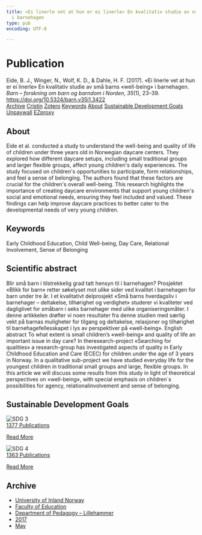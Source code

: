 ```yaml
---
title: «Ei linerle vet at hun er ei linerle» En kvalitativ studie av små barns «well-being»
  i barnehagen
type: pub
encoding: UTF-8

---
```

<h1>Publication</h1>
<article id="csl-bib-container-RNHUVRHL" class="csl-bib-container">
  <div class="csl-bib-body"> <div class="csl-entry">Eide, B. J., Winger, N., Wolf, K. D., &#38; Dahle, H. F. (2017). «Ei linerle vet at hun er ei linerle» En kvalitativ studie av små barns «well-being» i barnehagen. <i>Barn – forskning om barn og barndom i Norden</i>, <i>35</i>(1), 23–39. <a href="https://doi.org/10.5324/barn.v35i1.3422">https://doi.org/10.5324/barn.v35i1.3422</a></div> </div>
  <div class="csl-bib-buttons">
    <a href="#taxonomy-article-RNHUVRHL" alt="archive" class="csl-bib-button">Archive</a>
    <a href="https://app.cristin.no/results/show.jsf?id=1467630" alt="Cristin" class="csl-bib-button">Cristin</a>
    <a href="http://zotero.org/groups/5881554/items/RNHUVRHL" alt="Zotero" class="csl-bib-button">Zotero</a>
    <a href="#keywords-article-RNHUVRHL" alt="keywords" class="csl-bib-button">Keywords</a>
    <a href="#about-article-RNHUVRHL" alt="about_pub" class="csl-bib-button">About</a>
    <a href="#sdg-article-RNHUVRHL" alt="sdg" class="csl-bib-button">Sustainable Development Goals</a>
    <a href="https://www.ntnu.no/ojs/index.php/BARN/article/download/3422/3247" alt="Unpaywall" class="csl-bib-button">Unpaywall</a>
    <a href="https://www.ntnu.no/ojs/index.php/BARN/article/download/3422/3247" alt="EZproxy" class="csl-bib-button">EZproxy</a>
  </div>
  <div id="csl-bib-meta-container-RNHUVRHL"></div>
</article>
<div id="csl-bib-meta-RNHUVRHL" class="csl-bib-meta">
  <article id="about-article-RNHUVRHL" class="about_pub-article">
    <h1>About</h1>
    Eide et al. conducted a study to understand the well-being and quality of life of children under three years old in Norwegian daycare centers. They explored how different daycare setups, including small traditional groups and larger flexible groups, affect young children's daily experiences. The study focused on children's opportunities to participate, form relationships, and feel a sense of belonging. The authors found that these factors are crucial for the children's overall well-being. This research highlights the importance of creating daycare environments that support young children's social and emotional needs, ensuring they feel included and valued. These findings can help improve daycare practices to better cater to the developmental needs of very young children.
  </article>
  <article id="keywords-article-RNHUVRHL" class="keywords-article">
    <h1>Keywords</h1>
    Early Childhood Education, Child Well-being, Day Care, Relational Involvement, Sense of Belonging
  </article>
  <article id="abstract-article-RNHUVRHL" class="abstract-article">
    <h1>Scientific abstract</h1>
    Blir små barn i tilstrekkelig grad tatt hensyn til i barnehagen? Prosjektet «Blikk for barn» retter søkelyset mot ulike sider ved kvalitet i barnehagen for barn under tre år. I et kvalitativt delprosjekt «Små barns hverdagsliv i barnehager – deltakelse, tilhørighet og verdighet» studerer vi kvaliteter ved dagliglivet for småbarn i seks barnehager med ulike organiseringsmåter. I denne artikkelen drøfter vi noen resultater fra denne studien med særlig vekt på barnas muligheter for tilgang og deltakelse, relasjoner og tilhørighet til barnehagefellesskapet i lys av perspektiver på «well-being». English abstract To what extent is small children’s «well-being» and quality of life an important issue in day care? In theresearch-project «Searching for qualities» a research-group has investigated aspects of quality in Early Childhood Education and Care (ECEC) for children under the age of 3 years in Norway. In a qualitative sub-project we have studied everyday life for the youngest children in traditional small groups and large, flexible groups. In this article we will discuss some results from this study in light of theoretical perspectives on «well-being», with special emphasis on children`s possibilities for agency, relationalinvolvement and sense of belonging.
  </article>
  <article id="sdg-article-RNHUVRHL" class="sdg-article">
    <h1>Sustainable Development Goals</h1>
    <div class="sdg-container"><div id="sdg3" class="sdg">
        <img src="{{< params subfolder >}}images/sdg/sdg03_en.png" class="image" alt="SDG 3">
        <div class="sdg-overlay">
          <a href="{{< params subfolder >}}en/archive/?sdg=3#archive" class="sdg-publication-count"><span>1377</span> Publications</a>
          <p><a href="https://sdgs.un.org/goals/goal3" class="sdg-read-more">Read More</a></p>
        </div>
      </div> <div id="sdg4" class="sdg">
        <img src="{{< params subfolder >}}images/sdg/sdg04_en.png" class="image" alt="SDG 4">
        <div class="sdg-overlay">
          <a href="{{< params subfolder >}}en/archive/?sdg=4#archive" class="sdg-publication-count"><span>1363</span> Publications</a>
          <p><a href="https://sdgs.un.org/goals/goal4" class="sdg-read-more">Read More</a></p>
        </div>
      </div></div>
  </article>
  <article id="taxonomy-article-RNHUVRHL" class="taxonomy-article">
    <h1>Archive</h1>
    <ul>
      <li><a href="{{< params subfolder >}}en/archive/?key=3DCRN523">University of Inland Norway</a></li>
      <li><a href="{{< params subfolder >}}en/archive/?key=WYNZA47F">Faculty of Education</a></li>
      <li><a href="{{< params subfolder >}}en/archive/?key=L8MA547R">Department of Pedagogy – Lillehammer</a></li>
      <li><a href="{{< params subfolder >}}en/archive/?key=HCCH4BKG">2017</a></li>
      <li><a href="{{< params subfolder >}}en/archive/?key=RZ6QLDEF">May</a></li>
    </ul>
  </article>
</div>
